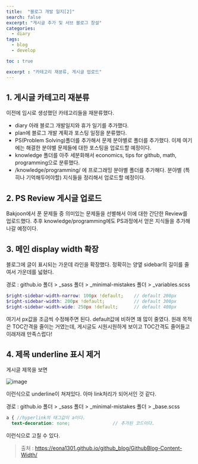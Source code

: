```yaml
---
title:  "블로그 개발 일지[2]"
search: false
excerpt: "게시글 추가 및 서브 블로그 창설"
categories: 
  - diary
tags:
  - blog
  - develop

toc : true

excerpt : "카테고리 재분류, 게시글 업로드"
--- 
```

<!-- basic info -->

## 1. 게시글 카테고리 재분류  
이전에 임시로 생성했던 카테고리들을 재분류했다. 
- diary 아래 블로그 개발일지와 휴가 일기를 추가했다.
- plan에 블로그 개발 계획과 포스팅 일정을 분류했다.
- PS(Problem Solving)폴더를 추가해서 문제 분야별로 폴더를 추가했다. 이제 여기에는 해결한 분야별 문제들에 대한 포스팅을 업로드할 예정이다. 
- knowledge 폴더를 아주 세분화해서 economics, tips for github, math, programming으로 분류했다.
- /knowledge/programming/ 에 프로그래밍 분야별 폴더를 추가해다. 분야별 (특히나 기억해두어야할) 지식들을 정리해서 업로드할 예정이다.

   
## 2. PS Review 게시글 업로드
Bakjoon에서 푼 문제들 중 의미있는 문제들을 선별해서 이에 대한 간단한 Review를 업로드했다. 추후 knowledge/programming에도 PS과정에서 얻은 지식들을 추가해나갈 예정이다.

## 3. 메인 display width 확장  
블로그에 글이 표시되는 가운데 라인을 확장했다. 정확히는 양옆 sidebar의 길이를 줄여서 가운데를 넓혔다.

경로 : github.io 폴더 > _sass 폴더 > _minimal-mistakes 폴더 > _variables.scss  

```scss
$right-sidebar-width-narrow: 100px !default;    // default 200px
$right-sidebar-width: 200px !default;           // default 300px
$right-sidebar-width-wide: 250px !default;      // default 400px
```
여기서 px값을 조금씩 수정해주면 된다. default값에 비하면 꽤 많이 줄였다. 원래 목적은 TOC간격을 줄이는 거였는데, 게시글도 시원시원하게 보이고 TOC간격도 줄어들고 이래저래 만족스럽다!

## 4. 제목 underline 표시 제거
게시글 제목을 보면 

![image](https://user-images.githubusercontent.com/68508521/134759131-2a0d1fa4-9aff-48ed-a5a8-54c07583d472.png)  

이런식으로 underline이 쳐져있다. 아마 link처리가 되어서인 것 같다.

경로 : github.io 폴더 > _sass 폴더 > _minimal-mistakes 폴더 > _base.scss

```scss
a { //hyperlink의 태그값이 a이다.
  text-decoration: none;                // 추가된 코드이다.
```
이런식으로 고칠 수 있다.

> 출처 : https://eona1301.github.io/github_blog/GithubBlog-Content-Width/


